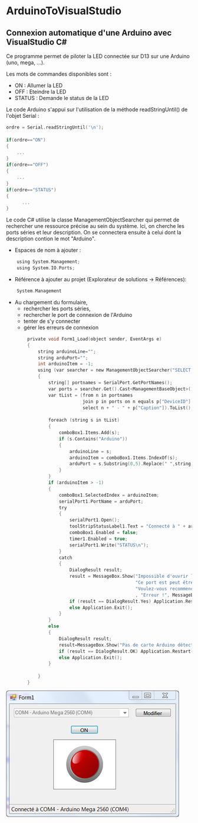 # ArduinoToVisualStudio
## Connexion automatique d'une Arduino avec VisualStudio C# ##

Ce programme permet de piloter la LED connectée sur D13 sur une Arduino (uno, mega, ...).

Les mots de commandes disponibles sont :

* ON     : Allumer la LED
* OFF    : Eteindre la LED
* STATUS : Demande le status de la LED

Le code Arduino s'appui sur l'utilisation de la méthode readStringUntil() de l'objet Serial :

```c
ordre = Serial.readStringUntil('\n');
      
if(ordre=="ON")  
{
	...
}
if(ordre=="OFF") 
{
    ...
}
if(ordre=="STATUS")
{
      ... 
}
```

Le code C# utilise la classe ManagementObjectSearcher qui permet de rechercher une ressource précise au sein du système. Ici, on cherche les ports séries et leur description. On se connectera ensuite  à celui dont la description contion le mot "Arduino".

* Espaces de nom à ajouter :

```c
	using System.Management;
	using System.IO.Ports; 
```

* Référence à ajouter au projet (Explorateur de solutions -> Références):

```c
	System.Management
```

* Au chargement du formulaire, 
   * rechercher les ports séries,
   * rechercher le port de connexion de l'Arduino
   * tenter de s'y connecter
   * gérer les erreurs de connexion

```c
		private void Form1_Load(object sender, EventArgs e)
        {
            string arduinoLine="";
            string arduPort="";
            int arduinoItem = -1;
            using (var searcher = new ManagementObjectSearcher("SELECT * FROM WIN32_SerialPort"))
            {
                string[] portnames = SerialPort.GetPortNames();
                var ports = searcher.Get().Cast<ManagementBaseObject>().ToList();
                var tList = (from n in portnames
                             join p in ports on n equals p["DeviceID"].ToString()
                             select n + " - " + p["Caption"]).ToList();
                
                foreach (string s in tList)
                {
                    comboBox1.Items.Add(s);
                    if (s.Contains("Arduino")) 
                    {
                        arduinoLine = s;
                        arduinoItem = comboBox1.Items.IndexOf(s);
                        arduPort = s.Substring(0,5).Replace(" ",string.Empty);
                    }
                }
                if (arduinoItem > -1)
                {
                    comboBox1.SelectedIndex = arduinoItem;
                    serialPort1.PortName = arduPort;
                    try
                    {
                        serialPort1.Open();
                        toolStripStatusLabel1.Text = "Connecté à " + arduinoLine;
                        comboBox1.Enabled = false;
                        timer1.Enabled = true;
                        serialPort1.Write("STATUS\n");
                    }
                    catch
                    {
                        DialogResult result;
                        result = MessageBox.Show("Impossible d'ouvrir le port " + serialPort1.PortName + " !\n" +
                                                 "Ce port est peut être déja ouvert.\n" +
                                                 "Voulez-vous recommencé ?" 
                                                 , "Erreur !", MessageBoxButtons.YesNo, MessageBoxIcon.Error);
                        if (result == DialogResult.Yes) Application.Restart();
                        else Application.Exit();
                    }
                }
                else
                {
                    DialogResult result;
                    result=MessageBox.Show("Pas de carte Arduino détectée !\nConnectez une Arduino maintenant.", "Erreur !", MessageBoxButtons.OKCancel, MessageBoxIcon.Error);
                    if (result == DialogResult.OK) Application.Restart();
                    else Application.Exit();
                }
                
            } 
        }
```


![autoConnectArduino](autoConnectArduino.png)


